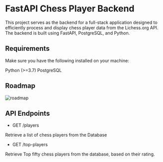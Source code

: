 # FastAPI Chess Player Backend

This project serves as the backend for a full-stack application designed to efficiently process and display chess player data from the Lichess.org API. The backend is built using FastAPI, PostgreSQL, and Python.

## Requirements

Make sure you have the following installed on your machine:

Python (>=3.7)
PostgreSQL

## Roadmap
![roadmap]("https://res.cloudinary.com/dhqxln7zi/image/upload/v1700074520/Screenshot_2023-11-16_at_12.21.49_AM_s14k57.png")

## API Endpoints

- GET /players

Retrieve a list of chess players from the Database

- GET /top-players

Retrieve Top fifty chess players from the database, based on their rating.
